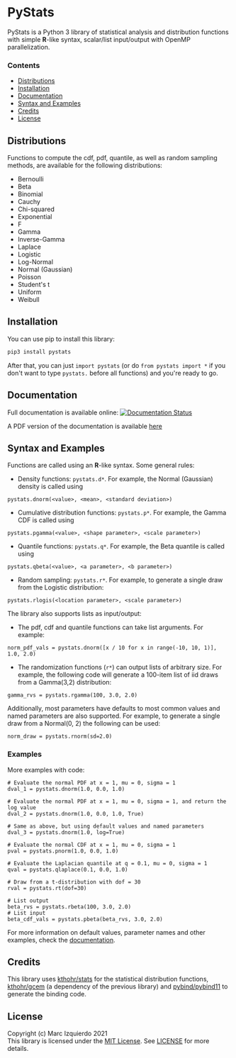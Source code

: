 # PyStats

PyStats is a Python 3 library of statistical analysis and distribution functions with simple **R**-like syntax, scalar/list input/output with OpenMP parallelization.

### Contents
- [Distributions](#distributions)
- [Installation](#installation)
- [Documentation](#documentation)
- [Syntax and Examples](#syntax-and-examples)
- [Credits](#credits)
- [License](#license)

## Distributions
Functions to compute the cdf, pdf, quantile, as well as random sampling methods, are available for the following distributions:

- Bernoulli
- Beta
- Binomial
- Cauchy
- Chi-squared
- Exponential
- F
- Gamma
- Inverse-Gamma
- Laplace
- Logistic
- Log-Normal
- Normal (Gaussian)
- Poisson
- Student's t
- Uniform
- Weibull


## Installation
You can use pip to install this library:

```sh
pip3 install pystats
```

After that, you can just `import pystats` (or do `from pystats import *` if you don't want to type `pystats.` before all functions) and you're ready to go.


## Documentation
Full documentation is available online:
[![Documentation Status](https://readthedocs.org/projects/pystats/badge/?version=latest)](https://pystats.readthedocs.io/en/latest/?badge=latest)

A PDF version of the documentation is available [here](https://buildmedia.readthedocs.org/media/pdf/pystats/latest/pystats.pdf)

## Syntax and Examples
Functions are called using an **R**-like syntax. Some general rules:

- Density functions: `pystats.d*`. For example, the Normal (Gaussian) density is called using
```python3
pystats.dnorm(<value>, <mean>, <standard deviation>)
```

- Cumulative distribution functions: `pystats.p*`. For example, the Gamma CDF is called using
```python3
pystats.pgamma(<value>, <shape parameter>, <scale parameter>)
```

- Quantile functions: `pystats.q*`. For example, the Beta quantile is called using
```python3
pystats.qbeta(<value>, <a parameter>, <b parameter>)
```

- Random sampling: `pystats.r*`. For example, to generate a single draw from the Logistic distribution:
```python3
pystats.rlogis(<location parameter>, <scale parameter>)
```

The library also supports lists as input/output:
- The pdf, cdf and quantile functions can take list arguments. For example:
```python3
norm_pdf_vals = pystats.dnorm([x / 10 for x in range(-10, 10, 1)], 1.0, 2.0)
```

- The randomization functions (`r*`) can output lists of arbitrary size. For example, the following code will generate a 100-item list of iid draws from a Gamma(3,2) distribution:
```python3
gamma_rvs = pystats.rgamma(100, 3.0, 2.0)
```

Additionally, most parameters have defaults to most common values and named parameters are also supported. For example, to generate a single draw from a Normal(0, 2) the following can be used:
```python3
norm_draw = pystats.rnorm(sd=2.0)
```

### Examples
More examples with code:
```python3
# Evaluate the normal PDF at x = 1, mu = 0, sigma = 1
dval_1 = pystats.dnorm(1.0, 0.0, 1.0)
 
# Evaluate the normal PDF at x = 1, mu = 0, sigma = 1, and return the log value
dval_2 = pystats.dnorm(1.0, 0.0, 1.0, True)
 
# Same as above, but using default values and named parameters
dval_3 = pystats.dnorm(1.0, log=True)

# Evaluate the normal CDF at x = 1, mu = 0, sigma = 1
pval = pystats.pnorm(1.0, 0.0, 1.0)
 
# Evaluate the Laplacian quantile at q = 0.1, mu = 0, sigma = 1
qval = pystats.qlaplace(0.1, 0.0, 1.0)

# Draw from a t-distribution with dof = 30
rval = pystats.rt(dof=30)

# List output
beta_rvs = pystats.rbeta(100, 3.0, 2.0)
# List input
beta_cdf_vals = pystats.pbeta(beta_rvs, 3.0, 2.0)
```

For more information on default values, parameter names and other examples, check the [documentation](#documentation).

## Credits
This library uses [kthohr/stats](https://github.com/kthohr/stats) for the statistical distribution functions, [kthohr/gcem](https://github.com/kthohr/gcem) (a dependency of the previous library) and [pybind/pybind11](https://github.com/pybind/pybind11) to generate the binding code.

## License
Copyright (c) Marc Izquierdo 2021  
This library is licensed under the [MIT License](https://choosealicense.com/licenses/mit/). See
[LICENSE](https://github.com/marcizhu/pystats/blob/master/LICENSE) for more details.
